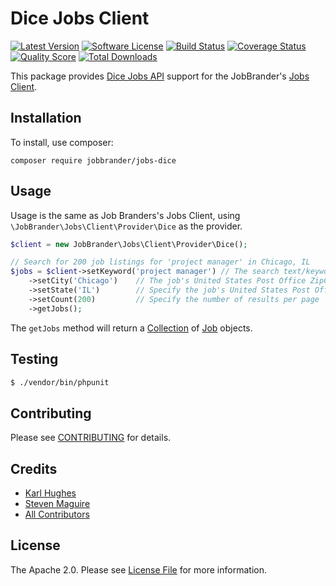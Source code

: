 # Dice Jobs Client

[![Latest Version](https://img.shields.io/github/release/JobBrander/jobs-dice.svg?style=flat-square)](https://github.com/JobBrander/jobs-dice/releases)
[![Software License](https://img.shields.io/badge/license-APACHE%202.0-brightgreen.svg?style=flat-square)](LICENSE.md)
[![Build Status](https://img.shields.io/travis/JobBrander/jobs-dice/master.svg?style=flat-square&1)](https://travis-ci.org/JobBrander/jobs-dice)
[![Coverage Status](https://img.shields.io/scrutinizer/coverage/g/JobBrander/jobs-dice.svg?style=flat-square)](https://scrutinizer-ci.com/g/JobBrander/jobs-dice/code-structure)
[![Quality Score](https://img.shields.io/scrutinizer/g/JobBrander/jobs-dice.svg?style=flat-square)](https://scrutinizer-ci.com/g/JobBrander/jobs-dice)
[![Total Downloads](https://img.shields.io/packagist/dt/jobbrander/jobs-dice.svg?style=flat-square)](https://packagist.org/packages/jobbrander/jobs-dice)

This package provides [Dice Jobs API](http://www.dice.com/common/content/util/apidoc/jobsearch.html)
support for the JobBrander's [Jobs Client](https://github.com/JobBrander/jobs-common).

## Installation

To install, use composer:

```
composer require jobbrander/jobs-dice
```

## Usage

Usage is the same as Job Branders's Jobs Client, using `\JobBrander\Jobs\Client\Provider\Dice` as the provider.

```php
$client = new JobBrander\Jobs\Client\Provider\Dice();

// Search for 200 job listings for 'project manager' in Chicago, IL
$jobs = $client->setKeyword('project manager') // The search text/keywords for the jobs entire body
    ->setCity('Chicago')    // The job's United States Post Office ZipCode of the city is the center with a 40 mile search radius
    ->setState('IL')        // Specify the job's United States Post Office state code
    ->setCount(200)         // Specify the number of results per page
    ->getJobs();
```

The `getJobs` method will return a [Collection](https://github.com/JobBrander/jobs-common/blob/master/src/Collection.php) of [Job](https://github.com/JobBrander/jobs-common/blob/master/src/Job.php) objects.

## Testing

``` bash
$ ./vendor/bin/phpunit
```

## Contributing

Please see [CONTRIBUTING](https://github.com/jobbrander/jobs-dice/blob/master/CONTRIBUTING.md) for details.

## Credits

- [Karl Hughes](https://github.com/karllhughes)
- [Steven Maguire](https://github.com/stevenmaguire)
- [All Contributors](https://github.com/jobbrander/jobs-dice/contributors)

## License

The Apache 2.0. Please see [License File](https://github.com/jobbrander/jobs-dice/blob/master/LICENSE) for more information.
